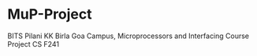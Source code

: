 # MuP-Project
BITS Pilani KK Birla Goa Campus, Microprocessors and Interfacing Course Project
CS F241

